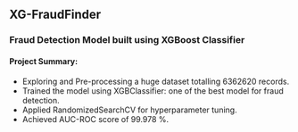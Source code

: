 ## XG-FraudFinder
### Fraud Detection Model built using XGBoost Classifier
#### Project Summary:
- Exploring and Pre-processing a huge dataset totalling 6362620 records.
- Trained the model using XGBClassifier: one of the best model for fraud detection.
- Applied RandomizedSearchCV for hyperparameter tuning.
- Achieved AUC-ROC score of 99.978 %.
